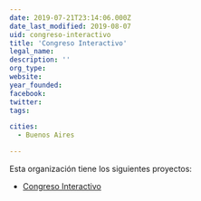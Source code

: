 ```yaml
---
date: 2019-07-21T23:14:06.000Z
date_last_modified: 2019-08-07
uid: congreso-interactivo
title: 'Congreso Interactivo'
legal_name: 
description: ''
org_type: 
website: 
year_founded: 
facebook: 
twitter: 
tags:

cities: 
  - Buenos Aires

---
```


Esta organización tiene los siguientes proyectos:

- [Congreso Interactivo](/proyectos/congreso-interactivo)
